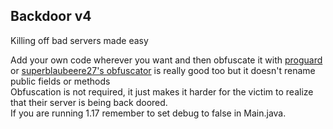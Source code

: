 ## Backdoor v4

Killing off bad servers made easy

Add your own code wherever you want and then
obfuscate it with [proguard](https://www.guardsquare.com/en/products/proguard) or
[superblaubeere27's obfuscator](https://github.com/superblaubeere27/obfuscator)
is really good too but it doesn't rename public fields or methods  
Obfuscation is not required, it just makes it harder for the victim
to realize that their server is being back doored.  
If you are running 1.17 remember to set debug to false in Main.java.